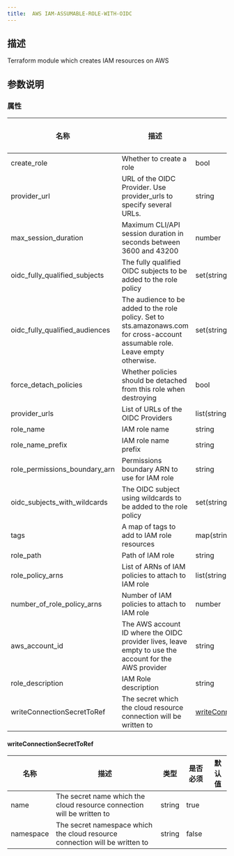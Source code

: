 ```yaml
---
title:  AWS IAM-ASSUMABLE-ROLE-WITH-OIDC
---
```


## 描述

Terraform module which creates IAM resources on AWS

## 参数说明


### 属性

 名称 | 描述 | 类型 | 是否必须 | 默认值 
 ------------ | ------------- | ------------- | ------------- | ------------- 
 create_role | Whether to create a role | bool | false |  
 provider_url | URL of the OIDC Provider. Use provider_urls to specify several URLs. | string | false |  
 max_session_duration | Maximum CLI/API session duration in seconds between 3600 and 43200 | number | false |  
 oidc_fully_qualified_subjects | The fully qualified OIDC subjects to be added to the role policy | set(string) | false |  
 oidc_fully_qualified_audiences | The audience to be added to the role policy. Set to sts.amazonaws.com for cross-account assumable role. Leave empty otherwise. | set(string) | false |  
 force_detach_policies | Whether policies should be detached from this role when destroying | bool | false |  
 provider_urls | List of URLs of the OIDC Providers | list(string) | false |  
 role_name | IAM role name | string | false |  
 role_name_prefix | IAM role name prefix | string | false |  
 role_permissions_boundary_arn | Permissions boundary ARN to use for IAM role | string | false |  
 oidc_subjects_with_wildcards | The OIDC subject using wildcards to be added to the role policy | set(string) | false |  
 tags | A map of tags to add to IAM role resources | map(string) | false |  
 role_path | Path of IAM role | string | false |  
 role_policy_arns | List of ARNs of IAM policies to attach to IAM role | list(string) | false |  
 number_of_role_policy_arns | Number of IAM policies to attach to IAM role | number | false |  
 aws_account_id | The AWS account ID where the OIDC provider lives, leave empty to use the account for the AWS provider | string | false |  
 role_description | IAM Role description | string | false |  
 writeConnectionSecretToRef | The secret which the cloud resource connection will be written to | [writeConnectionSecretToRef](#writeConnectionSecretToRef) | false |  


#### writeConnectionSecretToRef

 名称 | 描述 | 类型 | 是否必须 | 默认值 
 ------------ | ------------- | ------------- | ------------- | ------------- 
 name | The secret name which the cloud resource connection will be written to | string | true |  
 namespace | The secret namespace which the cloud resource connection will be written to | string | false |  
